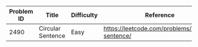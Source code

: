 | Problem ID | Title | Difficulty | Reference
| --- | --- | --- | ---
| 2490 | Circular Sentence | Easy | https://leetcode.com/problems/circular-sentence/
